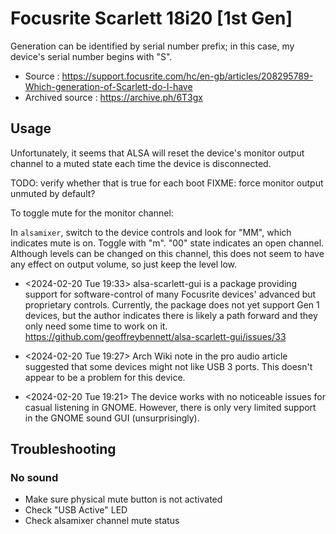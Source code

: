 # Focusrite Scarlett 18i20 [1st Gen]

Generation can be identified by serial number prefix;
in this case, my device's serial number begins with "S".

- Source
  : <https://support.focusrite.com/hc/en-gb/articles/208295789-Which-generation-of-Scarlett-do-I-have>
- Archived source
  : <https://archive.ph/6T3gx>

## Usage

Unfortunately, it seems that ALSA will reset the device's monitor output
channel to a muted state each time the device is disconnected.

TODO: verify whether that is true for each boot
FIXME: force monitor output unmuted by default?

To toggle mute for the monitor channel:

In `alsamixer`, switch to the device controls and look for "MM", which
indicates mute is on. Toggle with "m". "00" state indicates an open channel.
Although levels can be changed on this channel, this does not seem to have any
effect on output volume, so just keep the level low.

- <2024-02-20 Tue 19:33> alsa-scarlett-gui is a package providing support for
  software-control of many
  Focusrite devices' advanced but proprietary controls. Currently, the package
  does not yet support Gen 1 devices, but the author indicates there is likely a
  path forward and they only need some time to work on it. <https://github.com/geoffreybennett/alsa-scarlett-gui/issues/33>

- <2024-02-20 Tue 19:27> Arch Wiki note in the pro audio article suggested
  that some devices might not like USB 3 ports. This doesn't appear to be a
  problem for this device.

- <2024-02-20 Tue 19:21> The device works with no noticeable issues for casual
  listening in GNOME. However, there is only very limited support in the GNOME
  sound GUI (unsurprisingly).

## Troubleshooting

### No sound

- Make sure physical mute button is not activated
- Check "USB Active" LED
- Check alsamixer channel mute status
